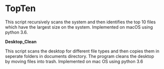 # TopTen
This script recursively scans the system and then identifies the top 10 files which have the largest size on the system.
Implemented on macOS using python 3.6.



**Desktop_Clean**


This script scans the desktop for different file types and then copies them in seperate folders in documents directory.
The program cleans the desktop by moving files into trash.
Implemented on mac OS using python 3.6
